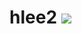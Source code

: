 # hlee2   <a href="janolaw.index.html"><img src="img/janolaw_454x84_trans.png" id="companyLogo"></a>
